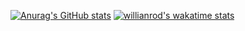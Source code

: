 [![Anurag's GitHub stats](https://github-readme-stats.vercel.app/api?username=Samery00&count_private=true&show_icons=true&theme=tokyonight)](https://github.com/Samery00/github-readme-stats)
[![willianrod's wakatime stats](https://github-readme-stats.vercel.app/api/wakatime?username=Samery00)](https://github.com/anuraghazra/github-readme-stats)
